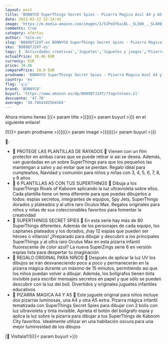```yaml
---
layout: post
title: 'BONNYCO SuperThings Secret Spies - Pizarra Magica Azul A4 y A5  6 Plantillas  2 Bolis Espía Juguetes para Niños 3 4 5 6 7 8 9 Años | Pizarra Luminosa  Regalos Niños Cumpleaños  Navidad'
date: 2022-02-22 22:14:41
image: 'https://m.media-amazon.com/images/I/51PeXfbaiBL._SL500_._SL400_.jpg'
comments: true
category: ofertas
author: 'tole.es'
slug: 'B089QTJ2XT-es BONNYCO SuperThings Secret Spies - Pizarra Magica Azul A4...'
sku: 'B089QTJ2XT-es'
tags: [ 'Actividades creativas','Juguetes','Juguetes y juegos','Pizarras para niños','bonnyco','navidad', ]
actualPrice: 10.46 EUR
currency: EUR
price: 10.46
comparePrice: 20.0 EUR
prodname: 'BONNYCO SuperThings Secret Spies - Pizarra Magica Azul A4 y A5  6 Plantillas  2 Bolis Espía Juguetes para Niños 3 4 5 6 7 8 9 Años | Pizarra Luminosa  Regalos Niños Cumpleaños  Navidad'
country: 'es'
flag: '🇪🇸'
brand: 'BONNYCO'
buyurl: 'https://www.amazon.es/dp/B089QTJ2XT/?tag=tolees-21'
descuento: '47.70'
average: '18.7464102564104'
---
```


Ahora mismo tienes [{{< param title >}}]({{< param buyurl >}}) en el siguiente enlace!

[![{{< param prodname >}}]({{< param image >}})]({{< param buyurl >}})

🔎:

- 💫 PROTEGE LAS PLANTILLAS DE RAYADOS 💫 Vienen con un film protector en ambas caras que se puede retirar si así se desea. Además, van guardadas en un sobre SuperThings para que los pequeños las mantengan a salvo y así evitar que se pierdan. Regalo ideal para cumpleaños, Navidad y comunión para niños y niñas con 3, 4, 5, 6, 7, 8, y 9 años
- 💫 6 PLANTILLAS A5 CON TUS SUPERTHINGS 💫 Dibuja a los SuperThings Rivals of Kaboom aplicando la luz ultravioleta sobre ellos. Cada plantilla tiene un tema diferente para que puedas dibujarlos a todos: espías secretos, integrantes de equipos, Spy Jets, SuperThings dorados y plateados y al ultra raro Oculus Max. Regalos originales para niños y niñas de sus coleccionables favoritos para fomentar la creatividad
- 💫 SUPERTHINGS SECRET SPIES 💫 En esta serie hay más de 80 SuperThings diferentes. Además de los personajes de cada equipo, los capitanes plateados y los dorados, ¡hay 12 espías que pueden ser héroes o villanos! ¿Preparado para dibujar y descubrir a los principales SuperThings y al ultra raro Oculus Max en esta pizarra infantil fluorescente de color azul? La nueva SuperZings serie 6 en versión espías lista para despertar tu imaginación
- 💫 REGALO ORIGINAL PARA NIÑOS 💫 Después de aplicar la luz UV los dibujos se irán desvaneciendo poco a poco y permanecerán en la pizarra mágica durante un máximo de 15 minutos, permitiendo así que los niños puedan volver a dibujar. Además, los bolígrafos tienen tinta invisible para escribir mensajes secretos en papel y que sólo se pueden descubrir con la luz del boli. Divertidos y originales juguetes infantiles educativos
- 💫 PIZARRA MAGICA A4 Y A5 💫 Este juguete original para niños incluye dos pizarras luminosas, una A4 y otra A5 extra. Pizarra mágica infantil tematizada con SuperThings Secret Spies para dibujar con 2 bolis con luz ultravioleta y tinta invisible. Aprieta el botón del bolígrafo espía y aplica la luz sobre la pizarra para dibujar a tus SuperThings de Kaboom City favoritos. Idealmente utilizar en una habitación oscura para una mejor luminosidad de los dibujos

[🛒 Visítala!!!]({{< param buyurl >}})
